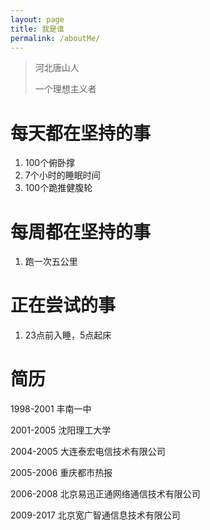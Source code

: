 ```yaml
---
layout: page
title: 我是谁
permalink: /aboutMe/
---
```



> 河北唐山人
> 
> 一个理想主义者

# 每天都在坚持的事

1. 100个俯卧撑
2. 7个小时的睡眠时间
3. 100个跪推健腹轮

# 每周都在坚持的事
1. 跑一次五公里

# 正在尝试的事

1. 23点前入睡，5点起床

# 简历

1998-2001 丰南一中

2001-2005 沈阳理工大学

2004-2005 大连泰宏电信技术有限公司

2005-2006 重庆都市热报

2006-2008 北京易迅正通网络通信技术有限公司

2009-2017 北京宽广智通信息技术有限公司